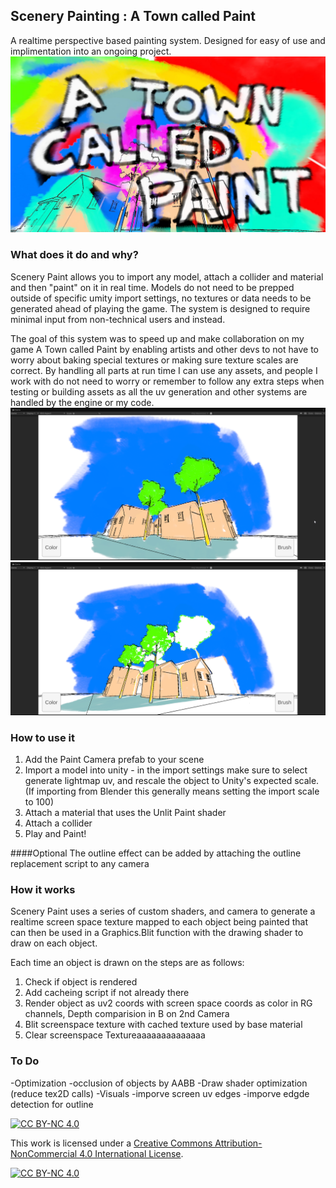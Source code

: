 ## Scenery Painting : A Town called Paint
A realtime perspective based painting system. Designed for easy of use and implimentation into an ongoing project.
![a collection of houses have have been painted on, with the tex "A Town Called Paint" written on them](https://github.com/ApparentRaisin/SceneryPaint/blob/main/images/Unity_aZwcy4QbQy.jpg?raw=true)
### What does it do and why?
Scenery Paint allows you to import any model, attach a collider and material and then "paint" on it in real time. Models do not need to be prepped outside of specific umity import settings, no textures or data needs to be generated ahead of playing the game. The system is designed to require minimal input from non-technical users and instead.

The goal of this system was to speed up and make collaboration on my game A Town called Paint by enabling artists and other devs to not have to worry about baking special textures or making sure texture scales are correct. By handling all parts at run time I can use any assets, and people I work with do not need to worry or remember to follow any extra steps when testing or building assets as all the uv generation and other systems are handled by the engine or my code.
![a set of colored in houses](https://github.com/ApparentRaisin/SceneryPaint/blob/main/images/Unity_QaNjNHdPv4.png?raw=true)
![the prvious houses from a different angle showing how they are oly correctly coloured when viewed from the right angle](https://github.com/ApparentRaisin/SceneryPaint/blob/main/images/Unity_uNMymAwauy.png?raw=true)
### How to use it
1. Add the Paint Camera prefab to your scene
2. Import a model into unity - in the import settings make sure to select generate lightmap uv, and rescale the object to Unity's expected scale. (If importing from Blender this generally means setting the import scale to 100)
3. Attach a material that uses the Unlit Paint shader
4. Attach a collider
5. Play and Paint!

####Optional
The outline effect can be added by attaching the outline replacement script to any camera

### How it works
Scenery Paint uses a series of custom shaders, and camera to generate a realtime screen space texture mapped to each object being painted that can then be used in a Graphics.Blit function with the drawing shader to draw on each object.

Each time an object is drawn on the steps are as follows:
1. Check if object is rendered
2. Add cacheing script if not already there
3. Render object as uv2 coords with screen space coords as color in RG channels, Depth comparision in B on 2nd Camera
4. Blit screenspace texture with cached texture used by base material
5. Clear screenspace Textureaaaaaaaaaaaaaa

### To Do
-Optimization
  -occlusion of objects by AABB
  -Draw shader optimization (reduce tex2D calls)
-Visuals
  -imporve screen uv edges
  -imporve edgde detection for outline

[![CC BY-NC 4.0][cc-by-nc-shield]][cc-by-nc]

This work is licensed under a
[Creative Commons Attribution-NonCommercial 4.0 International License][cc-by-nc].

[![CC BY-NC 4.0][cc-by-nc-image]][cc-by-nc]

[cc-by-nc]: https://creativecommons.org/licenses/by-nc/4.0/
[cc-by-nc-image]: https://licensebuttons.net/l/by-nc/4.0/88x31.png
[cc-by-nc-shield]: https://img.shields.io/badge/License-CC%20BY--NC%204.0-lightgrey.svg



